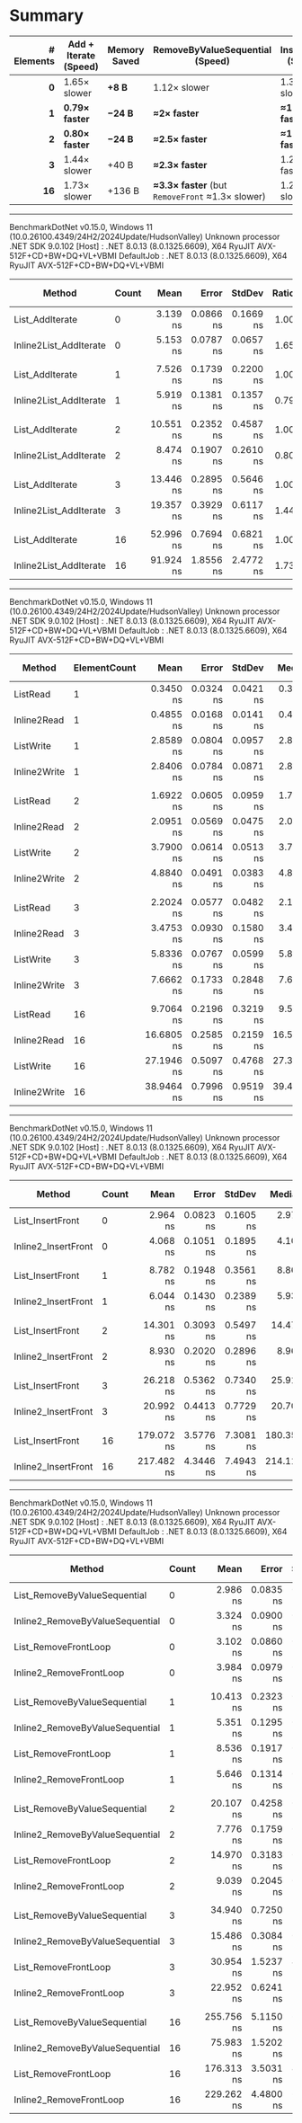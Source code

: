 ﻿# Summary

| # Elements | Add + Iterate (Speed) | Memory Saved | RemoveByValueSequential (Speed) | InsertFront (Speed) |
|-----------:|----------------------|--------------|---------------------------------|---------------------|
| **0**      | 1.65× slower         | **+8 B**     | 1.12× slower                    | 1.38× slower        |
| **1**      | **0.79× faster**     | **−24 B**    | **≈2× faster**                  | **≈1.5× faster**    |
| **2**      | **0.80× faster**     | **−24 B**    | **≈2.5× faster**                | **≈1.6× faster**    |
| **3**      | 1.44× slower         | +40 B        | **≈2.3× faster**                | 1.2–1.3× faster     |
| **16**     | 1.73× slower         | +136 B       | **≈3.3× faster** (but `RemoveFront` ≈1.3× slower) | 1.22× slower |


---

BenchmarkDotNet v0.15.0, Windows 11 (10.0.26100.4349/24H2/2024Update/HudsonValley)
Unknown processor
.NET SDK 9.0.102
  [Host]     : .NET 8.0.13 (8.0.1325.6609), X64 RyuJIT AVX-512F+CD+BW+DQ+VL+VBMI
  DefaultJob : .NET 8.0.13 (8.0.1325.6609), X64 RyuJIT AVX-512F+CD+BW+DQ+VL+VBMI


| Method                 | Count | Mean      | Error     | StdDev    | Ratio | RatioSD | Gen0   | Allocated | Alloc Ratio |
|----------------------- |------ |----------:|----------:|----------:|------:|--------:|-------:|----------:|------------:|
| List_AddIterate        | 0     |  3.139 ns | 0.0866 ns | 0.1669 ns |  1.00 |    0.07 | 0.0051 |      32 B |        1.00 |
| Inline2List_AddIterate | 0     |  5.153 ns | 0.0787 ns | 0.0657 ns |  1.65 |    0.09 | 0.0064 |      40 B |        1.25 |
|                        |       |           |           |           |       |         |        |           |             |
| List_AddIterate        | 1     |  7.526 ns | 0.1739 ns | 0.2200 ns |  1.00 |    0.04 | 0.0102 |      64 B |        1.00 |
| Inline2List_AddIterate | 1     |  5.919 ns | 0.1381 ns | 0.1357 ns |  0.79 |    0.03 | 0.0064 |      40 B |        0.62 |
|                        |       |           |           |           |       |         |        |           |             |
| List_AddIterate        | 2     | 10.551 ns | 0.2352 ns | 0.4587 ns |  1.00 |    0.06 | 0.0102 |      64 B |        1.00 |
| Inline2List_AddIterate | 2     |  8.474 ns | 0.1907 ns | 0.2610 ns |  0.80 |    0.04 | 0.0064 |      40 B |        0.62 |
|                        |       |           |           |           |       |         |        |           |             |
| List_AddIterate        | 3     | 13.446 ns | 0.2895 ns | 0.5646 ns |  1.00 |    0.06 | 0.0115 |      72 B |        1.00 |
| Inline2List_AddIterate | 3     | 19.357 ns | 0.3929 ns | 0.6117 ns |  1.44 |    0.08 | 0.0179 |     112 B |        1.56 |
|                        |       |           |           |           |       |         |        |           |             |
| List_AddIterate        | 16    | 52.996 ns | 0.7694 ns | 0.6821 ns |  1.00 |    0.02 | 0.0191 |     120 B |        1.00 |
| Inline2List_AddIterate | 16    | 91.924 ns | 1.8556 ns | 2.4772 ns |  1.73 |    0.05 | 0.0408 |     256 B |        2.13 |

---

BenchmarkDotNet v0.15.0, Windows 11 (10.0.26100.4349/24H2/2024Update/HudsonValley)
Unknown processor
.NET SDK 9.0.102
  [Host]     : .NET 8.0.13 (8.0.1325.6609), X64 RyuJIT AVX-512F+CD+BW+DQ+VL+VBMI
  DefaultJob : .NET 8.0.13 (8.0.1325.6609), X64 RyuJIT AVX-512F+CD+BW+DQ+VL+VBMI


| Method       | ElementCount | Mean       | Error     | StdDev    | Median     | Ratio | RatioSD | Allocated | Alloc Ratio |
|------------- |------------- |-----------:|----------:|----------:|-----------:|------:|--------:|----------:|------------:|
| ListRead     | 1            |  0.3450 ns | 0.0324 ns | 0.0421 ns |  0.3267 ns |  1.01 |    0.16 |         - |          NA |
| Inline2Read  | 1            |  0.4855 ns | 0.0168 ns | 0.0141 ns |  0.4844 ns |  1.43 |    0.16 |         - |          NA |
| ListWrite    | 1            |  2.8589 ns | 0.0804 ns | 0.0957 ns |  2.8106 ns |  8.39 |    0.95 |         - |          NA |
| Inline2Write | 1            |  2.8406 ns | 0.0784 ns | 0.0871 ns |  2.8260 ns |  8.34 |    0.94 |         - |          NA |
|              |              |            |           |           |            |       |         |           |             |
| ListRead     | 2            |  1.6922 ns | 0.0605 ns | 0.0959 ns |  1.7504 ns |  1.00 |    0.08 |         - |          NA |
| Inline2Read  | 2            |  2.0951 ns | 0.0569 ns | 0.0475 ns |  2.0920 ns |  1.24 |    0.08 |         - |          NA |
| ListWrite    | 2            |  3.7900 ns | 0.0614 ns | 0.0513 ns |  3.7637 ns |  2.25 |    0.13 |         - |          NA |
| Inline2Write | 2            |  4.8840 ns | 0.0491 ns | 0.0383 ns |  4.8740 ns |  2.90 |    0.17 |         - |          NA |
|              |              |            |           |           |            |       |         |           |             |
| ListRead     | 3            |  2.2024 ns | 0.0577 ns | 0.0482 ns |  2.1832 ns |  1.00 |    0.03 |         - |          NA |
| Inline2Read  | 3            |  3.4753 ns | 0.0930 ns | 0.1580 ns |  3.4468 ns |  1.58 |    0.08 |         - |          NA |
| ListWrite    | 3            |  5.8336 ns | 0.0767 ns | 0.0599 ns |  5.8500 ns |  2.65 |    0.06 |         - |          NA |
| Inline2Write | 3            |  7.6662 ns | 0.1733 ns | 0.2848 ns |  7.6102 ns |  3.48 |    0.15 |         - |          NA |
|              |              |            |           |           |            |       |         |           |             |
| ListRead     | 16           |  9.7064 ns | 0.2196 ns | 0.3219 ns |  9.5506 ns |  1.00 |    0.05 |         - |          NA |
| Inline2Read  | 16           | 16.6805 ns | 0.2585 ns | 0.2159 ns | 16.5788 ns |  1.72 |    0.06 |         - |          NA |
| ListWrite    | 16           | 27.1946 ns | 0.5097 ns | 0.4768 ns | 27.3374 ns |  2.80 |    0.10 |         - |          NA |
| Inline2Write | 16           | 38.9464 ns | 0.7996 ns | 0.9519 ns | 39.4349 ns |  4.02 |    0.16 |         - |          NA |

---

BenchmarkDotNet v0.15.0, Windows 11 (10.0.26100.4349/24H2/2024Update/HudsonValley)
Unknown processor
.NET SDK 9.0.102
  [Host]     : .NET 8.0.13 (8.0.1325.6609), X64 RyuJIT AVX-512F+CD+BW+DQ+VL+VBMI
  DefaultJob : .NET 8.0.13 (8.0.1325.6609), X64 RyuJIT AVX-512F+CD+BW+DQ+VL+VBMI


| Method              | Count | Mean       | Error     | StdDev    | Median     | Ratio | RatioSD | Gen0   | Allocated | Alloc Ratio |
|-------------------- |------ |-----------:|----------:|----------:|-----------:|------:|--------:|-------:|----------:|------------:|
| List_InsertFront    | 0     |   2.964 ns | 0.0823 ns | 0.1605 ns |   2.973 ns |  1.00 |    0.08 | 0.0051 |      32 B |        1.00 |
| Inline2_InsertFront | 0     |   4.068 ns | 0.1051 ns | 0.1895 ns |   4.107 ns |  1.38 |    0.10 | 0.0064 |      40 B |        1.25 |
|                     |       |            |           |           |            |       |         |        |           |             |
| List_InsertFront    | 1     |   8.782 ns | 0.1948 ns | 0.3561 ns |   8.865 ns |  1.00 |    0.06 | 0.0102 |      64 B |        1.00 |
| Inline2_InsertFront | 1     |   6.044 ns | 0.1430 ns | 0.2389 ns |   5.938 ns |  0.69 |    0.04 | 0.0064 |      40 B |        0.62 |
|                     |       |            |           |           |            |       |         |        |           |             |
| List_InsertFront    | 2     |  14.301 ns | 0.3093 ns | 0.5497 ns |  14.473 ns |  1.00 |    0.05 | 0.0102 |      64 B |        1.00 |
| Inline2_InsertFront | 2     |   8.930 ns | 0.2020 ns | 0.2896 ns |   8.961 ns |  0.63 |    0.03 | 0.0064 |      40 B |        0.62 |
|                     |       |            |           |           |            |       |         |        |           |             |
| List_InsertFront    | 3     |  26.218 ns | 0.5362 ns | 0.7340 ns |  25.916 ns |  1.00 |    0.04 | 0.0115 |      72 B |        1.00 |
| Inline2_InsertFront | 3     |  20.992 ns | 0.4413 ns | 0.7729 ns |  20.700 ns |  0.80 |    0.04 | 0.0179 |     112 B |        1.56 |
|                     |       |            |           |           |            |       |         |        |           |             |
| List_InsertFront    | 16    | 179.072 ns | 3.5776 ns | 7.3081 ns | 180.352 ns |  1.00 |    0.06 | 0.0191 |     120 B |        1.00 |
| Inline2_InsertFront | 16    | 217.482 ns | 4.3446 ns | 7.4943 ns | 214.111 ns |  1.22 |    0.06 | 0.0408 |     256 B |        2.13 |

---

BenchmarkDotNet v0.15.0, Windows 11 (10.0.26100.4349/24H2/2024Update/HudsonValley)
Unknown processor
.NET SDK 9.0.102
  [Host]     : .NET 8.0.13 (8.0.1325.6609), X64 RyuJIT AVX-512F+CD+BW+DQ+VL+VBMI
  DefaultJob : .NET 8.0.13 (8.0.1325.6609), X64 RyuJIT AVX-512F+CD+BW+DQ+VL+VBMI


| Method                          | Count | Mean       | Error     | StdDev    | Ratio | RatioSD | Gen0   | Allocated | Alloc Ratio |
|-------------------------------- |------ |-----------:|----------:|----------:|------:|--------:|-------:|----------:|------------:|
| List_RemoveByValueSequential    | 0     |   2.986 ns | 0.0835 ns | 0.1798 ns |  1.00 |    0.08 | 0.0051 |      32 B |        1.00 |
| Inline2_RemoveByValueSequential | 0     |   3.324 ns | 0.0900 ns | 0.0963 ns |  1.12 |    0.07 | 0.0064 |      40 B |        1.25 |
| List_RemoveFrontLoop            | 0     |   3.102 ns | 0.0860 ns | 0.1551 ns |  1.04 |    0.08 | 0.0051 |      32 B |        1.00 |
| Inline2_RemoveFrontLoop         | 0     |   3.984 ns | 0.0979 ns | 0.1340 ns |  1.34 |    0.09 | 0.0064 |      40 B |        1.25 |
|                                 |       |            |           |           |       |         |        |           |             |
| List_RemoveByValueSequential    | 1     |  10.413 ns | 0.2323 ns | 0.3548 ns |  1.00 |    0.05 | 0.0102 |      64 B |        1.00 |
| Inline2_RemoveByValueSequential | 1     |   5.351 ns | 0.1295 ns | 0.1330 ns |  0.51 |    0.02 | 0.0064 |      40 B |        0.62 |
| List_RemoveFrontLoop            | 1     |   8.536 ns | 0.1917 ns | 0.2424 ns |  0.82 |    0.04 | 0.0102 |      64 B |        1.00 |
| Inline2_RemoveFrontLoop         | 1     |   5.646 ns | 0.1314 ns | 0.2594 ns |  0.54 |    0.03 | 0.0064 |      40 B |        0.62 |
|                                 |       |            |           |           |       |         |        |           |             |
| List_RemoveByValueSequential    | 2     |  20.107 ns | 0.4258 ns | 0.7114 ns |  1.00 |    0.05 | 0.0102 |      64 B |        1.00 |
| Inline2_RemoveByValueSequential | 2     |   7.776 ns | 0.1759 ns | 0.1806 ns |  0.39 |    0.02 | 0.0064 |      40 B |        0.62 |
| List_RemoveFrontLoop            | 2     |  14.970 ns | 0.3183 ns | 0.4249 ns |  0.75 |    0.03 | 0.0102 |      64 B |        1.00 |
| Inline2_RemoveFrontLoop         | 2     |   9.039 ns | 0.2045 ns | 0.3891 ns |  0.45 |    0.02 | 0.0064 |      40 B |        0.62 |
|                                 |       |            |           |           |       |         |        |           |             |
| List_RemoveByValueSequential    | 3     |  34.940 ns | 0.7250 ns | 1.1708 ns |  1.00 |    0.05 | 0.0114 |      72 B |        1.00 |
| Inline2_RemoveByValueSequential | 3     |  15.486 ns | 0.3084 ns | 0.4323 ns |  0.44 |    0.02 | 0.0179 |     112 B |        1.56 |
| List_RemoveFrontLoop            | 3     |  30.954 ns | 1.5237 ns | 4.4926 ns |  0.89 |    0.13 | 0.0115 |      72 B |        1.00 |
| Inline2_RemoveFrontLoop         | 3     |  22.952 ns | 0.6241 ns | 1.7499 ns |  0.66 |    0.05 | 0.0178 |     112 B |        1.56 |
|                                 |       |            |           |           |       |         |        |           |             |
| List_RemoveByValueSequential    | 16    | 255.756 ns | 5.1150 ns | 6.6510 ns |  1.00 |    0.04 | 0.0191 |     120 B |        1.00 |
| Inline2_RemoveByValueSequential | 16    |  75.983 ns | 1.5202 ns | 1.9226 ns |  0.30 |    0.01 | 0.0408 |     256 B |        2.13 |
| List_RemoveFrontLoop            | 16    | 176.313 ns | 3.5031 ns | 4.6766 ns |  0.69 |    0.03 | 0.0191 |     120 B |        1.00 |
| Inline2_RemoveFrontLoop         | 16    | 229.262 ns | 4.4800 ns | 6.8414 ns |  0.90 |    0.03 | 0.0408 |     256 B |        2.13 |